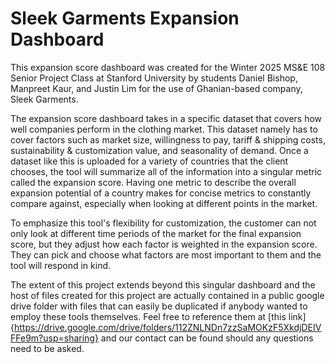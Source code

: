 # Sleek Garments Expansion Dashboard
This expansion score dashboard was created for the Winter 2025 MS&E 108 Senior Project Class at Stanford University by students Daniel Bishop, Manpreet Kaur, and Justin Lim for the use of Ghanian-based company, Sleek Garments.

The expansion score dashboard takes in a specific dataset that covers how well companies perform in the clothing market. This dataset namely has to cover factors such as market size, willingness to pay, tariff & shipping costs, sustainability & customization value, and seasonality of demand. Once a dataset like this is uploaded for a variety of countries that the client chooses, the tool will summarize all of the information into a singular metric called the expansion score. Having one metric to describe the overall expansion potential of a country makes for concise metrics to constantly compare against, especially when looking at different points in the market. 

To emphasize this tool's flexibility for customization, the customer can not only look at different time periods of the market for the final expansion score, but they adjust how each factor is weighted in the expansion score. They can pick and choose what factors are most important to them and the tool will respond in kind. 

The extent of this project extends beyond this singular dashboard and the host of files created for this project are actually contained in a public google drive folder with files that can easily be duplicated if anybody wanted to employ these tools themselves. Feel free to reference them at [this link]{https://drive.google.com/drive/folders/112ZNLNDn7zzSaMOKzF5XkdjDEIVFFe9m?usp=sharing} and our contact can be found should any questions need to be asked. 
